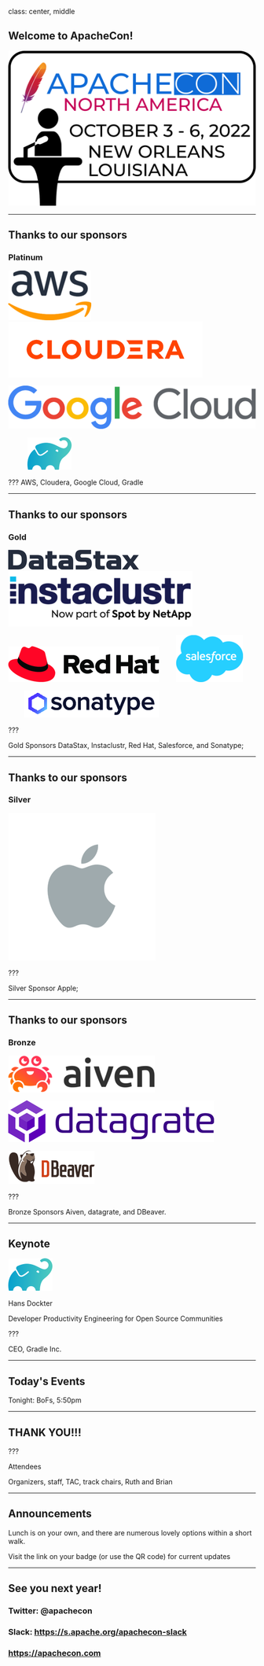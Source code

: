 class: center, middle
## Welcome to ApacheCon!

![](images/banner.png)

---
## Thanks to our sponsors
### Platinum

![](images/aws.png) ![](images/cloudera.png)

![](images/google.png)

&nbsp; &nbsp; &nbsp; &nbsp; &nbsp; ![](images/gradle.png)

???
AWS, Cloudera, Google Cloud, Gradle

---
## Thanks to our sponsors
### Gold

![](images/datastax.png)  &nbsp; &nbsp; &nbsp;![](images/instaclustr.png)

![](images/redhat.png)  &nbsp; &nbsp; &nbsp; &nbsp;   ![](images/salesforce.png)

&nbsp; &nbsp; &nbsp; &nbsp; ![](images/sonatype.png)

???

Gold Sponsors DataStax, Instaclustr, Red Hat, Salesforce, and Sonatype;

---
## Thanks to our sponsors
### Silver

![](images/apple.png)

???

Silver Sponsor Apple;

---
## Thanks to our sponsors
### Bronze

![](images/aiven.png) 

![](images/datagrate.png)

![](images/dbeaver.png)

???

Bronze Sponsors Aiven, datagrate, and DBeaver.

---
## Keynote

![](images/gradle.png)

Hans Dockter

Developer Productivity Engineering for Open Source Communities

???

CEO, Gradle Inc.

---
## Today's Events

Tonight: BoFs, 5:50pm

---
## THANK YOU!!!

???

Attendees

Organizers, staff, TAC, track chairs, Ruth and Brian

---
## Announcements
 
Lunch is on your own, and there are numerous lovely options within a short walk.

Visit the link on your badge (or use the QR code) for current updates

---
## See you next year!

### Twitter: @apachecon

### Slack: https://s.apache.org/apachecon-slack

### https://apachecon.com


